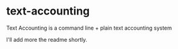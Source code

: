 text-accounting
===============

Text Accounting is a command line + plain text accounting system

I'll add more the readme shortly.
